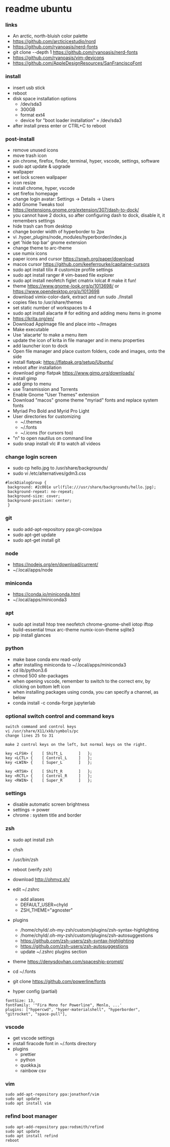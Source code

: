 # readme ubuntu

### links

- An arctic, north-bluish color palette
- https://github.com/arcticicestudio/nord
- https://github.com/ryanoasis/nerd-fonts
- git clone --depth 1 https://github.com/ryanoasis/nerd-fonts
- https://github.com/ryanoasis/vim-devicons
- https://github.com/AppleDesignResources/SanFranciscoFont

### install

- insert usb stick
- reboot
- disk space installation options
  - /dev/sda3
  - 300GB
  - format ext4
  - device for "boot loader installation" = /dev/sda3
- after install press enter or CTRL+C to reboot

### post-install

- remove unused icons
- move trash icon
- pin chrome, firefox, finder, terminal, hyper, vscode, settings, software
- sudo apt update & upgrade
- wallpaper
- set lock screen wallpaper
- icon resize
- install chrome, hyper, vscode
- set firefox homepage
- change login avatar: Settings -> Details -> Users
- add Gnome Tweaks tool
- https://extensions.gnome.org/extension/307/dash-to-dock/
- you cannot have 2 docks, so after configuring dash to dock, disable it, it remembers settings
- hide trash can from desktop
- change border width of hyperborder to 2px
- vi .hyper_plugins/node_modules/hyperborder/index.js
- get 'hide top bar' gnome extension
- change theme to arc-theme
- use numix icons
- paper icons and cursor https://snwh.org/paper/download
- macos cursor https://github.com/keeferrourke/capitaine-cursors
- sudo apt install tilix # customize profile settings
- sudo apt install ranger # vim-based file explorer
- sudo apt install neofetch figlet cmatrix lolcat # make it fun!
- theme https://www.gnome-look.org/p/1013698/ or https://www.opendesktop.org/p/1013698
- download vimix-color-dark, extract and run sudo ./Install
- copies files to /usr/share/themes
- set static number of workspaces to 4
- sudo apt install alacarte # for editing and adding menu items in gnome
- https://krita.org/en/
- Download AppImage file and place into ~/Images
- Make executable
- Use 'alacarte' to make a menu item
- update the icon of krita in file manager and in menu properties
- add launcher icon to dock
- Open file manager and place custom folders, code and images, onto the side
- install flatpak: https://flatpak.org/setup/Ubuntu/
- reboot after installation
- download gimp flatpak https://www.gimp.org/downloads/
- install gimp
- add gimp to menu
- use Transmission and Torrents
- Enable Gnome "User Themes" extension
- Download "macos" gnome theme "myriad" fonts and replace system fonts
- Myriad Pro Bold and Myrid Pro Light
- User directories for customizing
  - ~/.themes
  - ~/.fonts
  - ~/.icons (for cursors too)
- "n" to open nautilus on command line
- sudo snap install vlc # to watch all videos

### change login screen

- sudo cp hello.jpg to /usr/share/backgrounds/
- sudo vi /etc/alternatives/gdm3.css

```
#lockDialogGroup {
 background: #2c001e url(file:///usr/share/backgrounds/hello.jpg);
 background-repeat: no-repeat;
 background-size: cover;
 background-position: center;
 }
```

### git

- sudo add-apt-repository ppa:git-core/ppa
- sudo apt-get update
- sudo apt-get install git

### node

- https://nodejs.org/en/download/current/
- ~/.local/apps/node

### miniconda

- https://conda.io/miniconda.html
- ~/.local/apps/miniconda3

### apt

- sudo apt install htop tree neofetch chrome-gnome-shell iotop iftop build-essential tmux arc-theme numix-icon-theme sqlite3
- pip install glances

### python

- make base conda env read-only
- after installing miniconda to ~/.local/apps/miniconda3
- cd lib/python3.6
- chmod 500 site-packages
- when opening vscode, remember to switch to the correct env, by clicking on bottom left icon
- when installing packages using conda, you can specify a channel, as below
- conda install -c conda-forge jupyterlab

### optional switch control and command keys

```
switch command and control keys
vi /usr/share/X11/xkb/symbols/pc
change lines 25 to 31

make 2 control keys on the left, but normal keys on the right.

key <LFSH> {	[ Shift_L		]	};
key <LCTL> {	[ Control_L		]	};
key <LWIN> {	[ Super_L		]	};

key <RTSH> {	[ Shift_R		]	};
key <RCTL> {	[ Control_R		]	};
key <RWIN> {	[ Super_R		]	};
```

### settings

- disable automatic screen brightness
- settings -> power
- chrome : system title and border

### zsh

- sudo apt install zsh
- chsh
- /usr/bin/zsh
- reboot (verify zsh)
- download http://ohmyz.sh/
- edit ~/.zshrc

  - add aliases
  - DEFAULT_USER=chyld
  - ZSH_THEME="agnoster"

- plugins

  - /home/chyld/.oh-my-zsh/custom/plugins/zsh-syntax-highlighting
  - /home/chyld/.oh-my-zsh/custom/plugins/zsh-autosuggestions
  - https://github.com/zsh-users/zsh-syntax-highlighting
  - https://github.com/zsh-users/zsh-autosuggestions
  - update ~/.zshrc plugins section

- theme https://denysdovhan.com/spaceship-prompt/
- cd ~/.fonts
- git clone https://github.com/powerline/fonts
- hyper config (partial)

```
fontSize: 13,
fontFamily: '"Fira Mono for Powerline", Menlo, ...'
plugins: ["hypercwd", "hyper-materialshell", "hyperborder", "gitrocket", "space-pull"],
```

### vscode

- get vscode settings
- install firacode font in ~/.fonts directory
- plugins
  - prettier
  - python
  - quokka.js
  - rainbow csv

### vim

```
sudo add-apt-repository ppa:jonathonf/vim
sudo apt update
sudo apt install vim
```

### refind boot manager

```
sudo apt-add-repository ppa:rodsmith/refind
sudo apt update
sudo apt install refind
reboot
```
